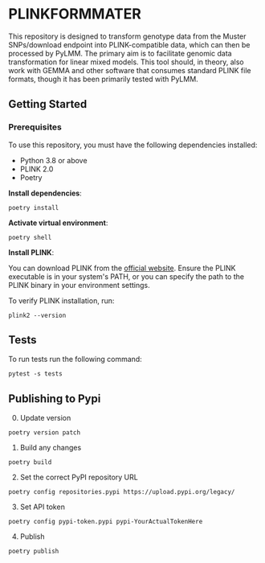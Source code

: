 # PLINKFORMMATER

This repository is designed to transform genotype data from the Muster SNPs/download endpoint into PLINK-compatible data, which can then be processed by PyLMM. The primary aim is to facilitate genomic data transformation for linear mixed models. This tool should, in theory, also work with GEMMA and other software that consumes standard PLINK file formats, though it has been primarily tested with PyLMM.

## Getting Started

### Prerequisites
To use this repository, you must have the following dependencies installed:

+ Python 3.8 or above
+ PLINK 2.0
+ Poetry

**Install dependencies**:
```
poetry install
```

**Activate virtual environment**:
```
poetry shell
```

**Install PLINK**: 

You can download PLINK from the [official website](https://www.cog-genomics.org/plink/2.0/). Ensure the PLINK executable is in your system's PATH, or you can specify the path to the PLINK binary in your environment settings.

To verify PLINK installation, run:
```
plink2 --version
```

## Tests

To run tests run the following command:
```
pytest -s tests
```

## Publishing to Pypi

0. Update version

```
poetry version patch
```

1. Build any changes

```
poetry build
```

2. Set the correct PyPI repository URL

```
poetry config repositories.pypi https://upload.pypi.org/legacy/
```

3. Set API token

```
poetry config pypi-token.pypi pypi-YourActualTokenHere
```

4. Publish

```
poetry publish
```

